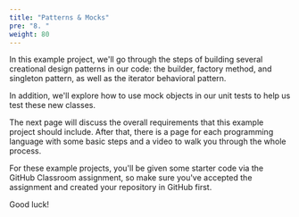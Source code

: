 ```yaml
---
title: "Patterns & Mocks"
pre: "8. "
weight: 80
---
```


In this example project, we'll go through the steps of building several creational design patterns in our code: the builder, factory method, and singleton pattern, as well as the iterator behavioral pattern. 

In addition, we'll explore how to use mock objects in our unit tests to help us test these new classes.

The next page will discuss the overall requirements that this example project should include. After that, there is a page for each programming language with some basic steps and a video to walk you through the whole process. 

For these example projects, you'll be given some starter code via the GitHub Classroom assignment, so make sure you've accepted the assignment and created your repository in GitHub first.

Good luck!